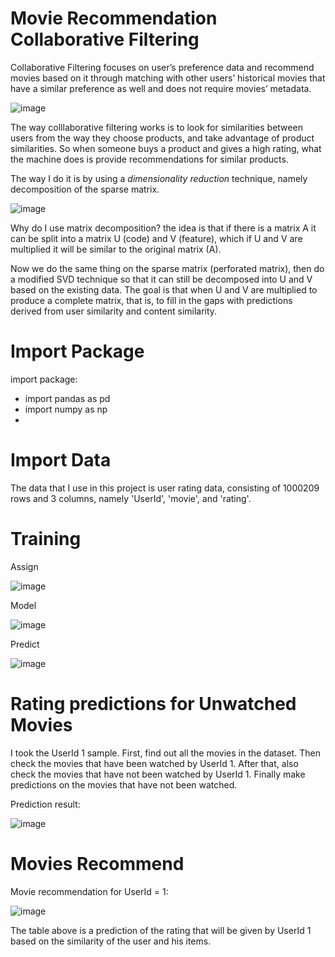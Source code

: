 # Movie Recommendation Collaborative Filtering
Collaborative Filtering focuses on user’s preference data and recommend movies based on it through matching with other users’ historical movies that have a similar preference as well and does not require movies’ metadata.

![image](https://user-images.githubusercontent.com/86812576/172524526-52d7d882-0d04-48f4-8828-b4920e38c4ce.png)

The way colllaborative filtering works is to look for similarities between users from the way they choose products, and take advantage of product similarities. So when someone buys a product and gives a high rating, what the machine does is provide recommendations for similar products.

The way I do it is by using a _dimensionality reduction_ technique, namely decomposition of the sparse matrix.

![image](https://user-images.githubusercontent.com/86812576/172528332-5f218c95-3fca-4695-942a-840246f648a4.png)

Why do I use matrix decomposition? the idea is that if there is a matrix A it can be split into a matrix U (code) and V (feature), which if U and V are multiplied it will be similar to the original matrix (A).

Now we do the same thing on the sparse matrix (perforated matrix), then do a modified SVD technique so that it can still be decomposed into U and V based on the existing data. The goal is that when U and V are multiplied to produce a complete matrix, that is, to fill in the gaps with predictions derived from user similarity and content similarity.

# Import Package
import package:
- import pandas as pd
- import numpy as np
- 
# Import Data

The data that I use in this project is user rating data, consisting of 1000209 rows and 3 columns, namely 'UserId', 'movie', and 'rating'.

# Training
Assign

![image](https://user-images.githubusercontent.com/86812576/172529493-e1ee8f69-0b5a-4dc4-b0dd-e13cd42e551a.png)

Model

![image](https://user-images.githubusercontent.com/86812576/172529625-36a34837-577f-4466-bf02-6cfd31e26e09.png)


Predict

![image](https://user-images.githubusercontent.com/86812576/172529771-c5401a6d-95b0-4014-9660-afe0100a61df.png)

# Rating predictions for Unwatched Movies
I took the UserId 1 sample. First, find out all the movies in the dataset. Then check the movies that have been watched by UserId 1. After that, also check the movies that have not been watched by UserId 1. Finally make predictions on the movies that have not been watched. 

Prediction result:

![image](https://user-images.githubusercontent.com/86812576/172531994-389bce8b-e293-447b-a7d6-aeff07ca8034.png)


# Movies Recommend
Movie recommendation for UserId = 1:

![image](https://user-images.githubusercontent.com/86812576/172532943-aff99e4e-a6a4-4aa7-9a84-98393b0b5864.png)

The table above is a prediction of the rating that will be given by UserId 1 based on the similarity of the user and his items.
